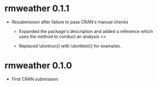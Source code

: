 # rmweather 0.1.1

  - Resubmisison after failure to pass CRAN's manual checks 
  
    - Expanded the package's description and added a reference which uses the method to conduct an analysis <>
  
    - Replaced \dontrun{} with \donttest{} for examples.

# rmweather 0.1.0

  - First CRAN submission. 
